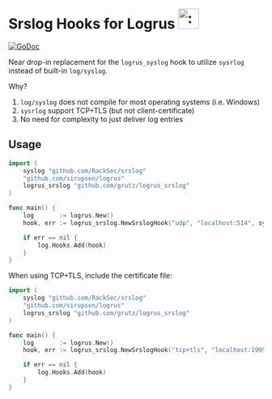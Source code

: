 # Srslog Hooks for Logrus <img src="http://i.imgur.com/hTeVwmJ.png" width="40" height="40" alt=":walrus:" class="emoji" title=":walrus:"/>

[![GoDoc](https://godoc.org/github.com/grutz/logrus_srslog?status.svg)](https://godoc.org/github.com/grutz/logrus_srslog)

Near drop-in replacement for the `logrus_syslog` hook to utilize `sysrlog` instead of built-in `log/syslog`.

Why?

1. `log/syslog` does not compile for most operating systems (i.e. Windows)
2. `sysrlog` support TCP+TLS (but not client-certificate)
3. No need for complexity to just deliver log entries

## Usage

```go
import (
    syslog "github.com/RackSec/srslog"
    "github.com/sirupsen/logrus"
    logrus_srslog "github.com/grutz/logrus_srslog"
)

func main() {
    log       := logrus.New()
    hook, err := logrus_srslog.NewSrslogHook("udp", "localhost:514", syslog.LOG_INFO, "", "")

    if err == nil {
        log.Hooks.Add(hook)
    }
}
```

When using TCP+TLS, include the certificate file:

```go
import (
    syslog "github.com/RackSec/srslog"
    "github.com/sirupsen/logrus"
    logrus_srslog "github.com/grutz/logrus_srslog"
)

func main() {
    log       := logrus.New()
    hook, err := logrus_srslog.NewSrslogHook("tcp+tls", "localhost:1999", syslog.LOG_INFO, "", "certificate.pem")

    if err == nil {
        log.Hooks.Add(hook)
    }
}
```
